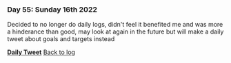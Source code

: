 ### Day 55: Sunday 16th 2022

Decided to no longer do daily logs, didn't feel it benefited me and was more a hinderance than good, may look at again in the future but will make a daily tweet about goals and targets instead

[**Daily Tweet**]() 
[Back to log](/log.md)